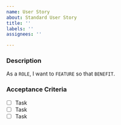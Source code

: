 ```yaml
---
name: User Story
about: Standard User Story
title: ''
labels: ''
assignees: ''

---
```


### Description
As a `ROLE`, I want to `FEATURE` so that `BENEFIT`.

### Acceptance Criteria
- [ ] Task
- [ ] Task
- [ ] Task
